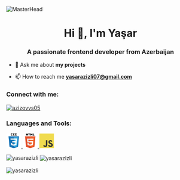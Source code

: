  ![MasterHead](https://images8.alphacoders.com/115/thumb-1920-1156488.png)
<h1 align="center">Hi 👋, I'm Yaşar</h1>
<h3 align="center">A passionate frontend developer from Azerbaijan</h3>

- 💬 Ask me about **my projects**

- 📫 How to reach me **yasarazizli07@gmail.com**

<h3 align="left">Connect with me:</h3>
<p align="left">
<a href="https://instagram.com/azizovvs05" target="blank"><img align="center" src="https://raw.githubusercontent.com/rahuldkjain/github-profile-readme-generator/master/src/images/icons/Social/instagram.svg" alt="azizovvs05" height="30" width="40" /></a>
</p>

<h3 align="left">Languages and Tools:</h3>
<p align="left"> <a href="https://www.w3schools.com/css/" target="_blank" rel="noreferrer"> <img src="https://raw.githubusercontent.com/devicons/devicon/master/icons/css3/css3-original-wordmark.svg" alt="css3" width="40" height="40"/> </a> <a href="https://www.w3.org/html/" target="_blank" rel="noreferrer"> <img src="https://raw.githubusercontent.com/devicons/devicon/master/icons/html5/html5-original-wordmark.svg" alt="html5" width="40" height="40"/> </a> <a href="https://developer.mozilla.org/en-US/docs/Web/JavaScript" target="_blank" rel="noreferrer"> <img src="https://raw.githubusercontent.com/devicons/devicon/master/icons/javascript/javascript-original.svg" alt="javascript" width="40" height="40"/> </a> </p>

<p><img align="left" src="https://github-readme-stats.vercel.app/api/top-langs?username=yasarazizli&show_icons=true&theme=synthwave&title_color=ffffff&text_color=ff0000&hide_border=true&locale=en&layout=compact" alt="yasarazizli" /></p>

<p>&nbsp;<img align="center" src="https://github-readme-stats.vercel.app/api?username=yasarazizli&show_icons=true&theme=synthwave&title_color=ffffff&text_color=ff0000&hide_border=true&locale=en" alt="yasarazizli" /></p>

<p><img align="center" src="https://github-readme-streak-stats.herokuapp.com/?user=yasarazizli&theme=highcontrast" alt="yasarazizli" /></p>


